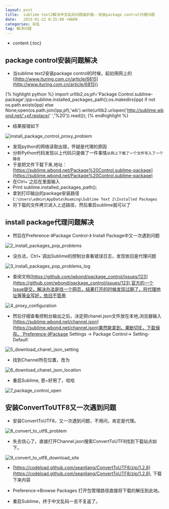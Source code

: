 ```yaml
---
layout: post
title:  sublime text2解决中文乱码问题曲折路--安装package control代理问题
date:   2015-01-22 0:35:00 +0800
categories: 杂乱
tag: 解决问题
---
```


* content
{:toc}


package control安装问题解决
----------------------------------

* 当sublime text2安装package control的时候，起初用网上的([http://www.ituring.com.cn/article/6815](http://www.ituring.com.cn/article/6815))

{% highlight python %}
import urllib2,os;pf='Package Control.sublime-package';ipp=sublime.installed_packages_path();os.makedirs(ipp) if not os.path.exists(ipp) else None;open(os.path.join(ipp,pf),'wb').write(urllib2.urlopen('http://sublime.wbond.net/'+pf.replace(' ','%20')).read());
{% endhighlight %}

* 结果报错如下

![install_package_control_proxy_problem](/images/blog/blobs/sublime_text2_package_control_problems/1_install_package_control_proxy_problem.png)

* 发现python的网络读取出错，怀疑是代理的原因
* 分析Python代码发现以上代码只是做了一件事情`从网上下载了一个文件写入了一个路径`
* 于是把文件下载下来,地址：[https://sublime.wbond.net/Package%20Control.sublime-package](https://sublime.wbond.net/Package%20Control.sublime-package)
* 在Ctrl+`之后在里面输入
* Print sublime.installed_packages_path();
* 拿到打印输出的package安装路径`C:\Users\admin\AppData\Roaming\Sublime Text 2\Installed Packages`
* 将下载的文件拷贝进入上述路径，然后重启sublime就可以了

install package代理问题解决
----------------------------------

* 然后在Preference-》Package Control-》 Install Package中又一次遇到问题

![2_install_packages_pop_problems](/images/blog/blobs/sublime_text2_package_control_problems/2_install_packages_pop_problems.png)

* 没办法，Ctrl+`调出Sublime的控制台查看错误日志，发现依旧是代理问题

![3_install_packages_pop_problems_log](/images/blog/blobs/sublime_text2_package_control_problems/3_install_packages_pop_problems_log.png)

* 查阅文档[https://github.com/wbond/package_control/issues/123](https://github.com/wbond/package_control/issues/123),官方的一个Issue提交，解决办法是找一个网页，结果打开的时候发现过期了，将代理地址等等全写好，依旧不管用

![4_proxy_configuration](/images/blog/blobs/sublime_text2_package_control_problems/4_proxy_configuration.png)

* 然后仔细查看控制台输出之后，决定把chanel.json文件放在本地,浏览器输入[https://sublime.wbond.net/channel.json](https://sublime.wbond.net/channel.json)果然能拿到，果断切IE，下载保存。`Preference-》Package Settings -> Package Control-> Setting-Default`

![5_download_chanel_json_setting](/images/blog/blobs/sublime_text2_package_control_problems/5_download_chanel_json_setting.png)

* 找到Channel所在位置，改为

![6_download_chanel_json_location](/images/blog/blobs/sublime_text2_package_control_problems/6_download_chanel_json_location.png)

* 重启Sublime, 恩~好用了，哈哈

![7_package_control_open](/images/blog/blobs/sublime_text2_package_control_problems/7_package_control_open.png)

安装ConvertToUTF8又一次遇到问题
-----------------------------------------

* 安装ConvertToUTF8，又一次遇到问题，不用问，肯定是代理。

![8_convert_to_utf8_problem](/images/blog/blobs/sublime_text2_package_control_problems/8_convert_to_utf8_problem.png)

* 失去信心了。直接打开Channel.json搜索ConvertToUTF8找到下载站点如下。

![9_convert_to_utf8_download_site](/images/blog/blobs/sublime_text2_package_control_problems/9_convert_to_utf8_download_site.png)

* [https://codeload.github.com/seanliang/ConvertToUTF8/zip/1.2.8](https://codeload.github.com/seanliang/ConvertToUTF8/zip/1.2.8), 下载下来内容

* Preference->Browse Packages 打开包管理路径直接将下载的解压到此地。

* 重启Sublime，终于中文乱码一去不复返了。
